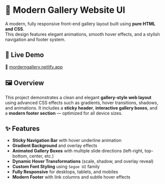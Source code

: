 # 🎨 Modern Gallery Website UI

A modern, fully responsive front-end gallery layout built using **pure HTML and CSS**.  
This design features elegant animations, smooth hover effects, and a stylish navigation and footer system.  

## 🚀 Live Demo
🔗 [morderngallery.netlify.app](morderngallery.netlify.app)

## 🖼️ Overview

This project demonstrates a clean and elegant **gallery-style web layout** using advanced CSS effects such as gradients, hover transitions, shadows, and animations. It includes a **sticky header**, **interactive gallery boxes**, and a **modern footer section** — optimized for all device sizes.

## ✨ Features

- **Sticky Navigation Bar** with hover underline animation  
- **Gradient Background** and overlay effects  
- **Animated Gallery Boxes** with multiple slide directions (left-right, top-bottom, center, etc.)  
- **Dynamic Hover Transformations** (scale, shadow, and overlay reveal)  
- **Custom Font Styling** using `Segoe UI` family  
- **Fully Responsive** for desktops, tablets, and mobiles  
- **Modern Footer** with link columns and subtle hover effects  



